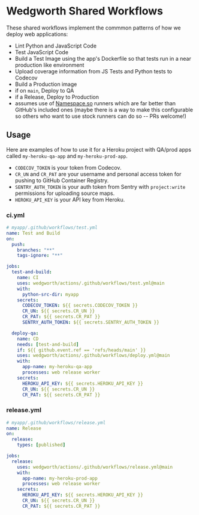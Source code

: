 # Wedgworth Shared Workflows

These shared workflows implement the commmon patterns of how we deploy web applications:

- Lint Python and JavaScript Code
- Test JavaScript Code
- Build a Test Image using the app's Dockerfile so that tests run in a near production like environment
- Upload coverage information from JS Tests and Python tests to Codecov
- Build a Production image
- if on `main`, Deploy to QA
- if a Release, Deploy to Production
- assumes use of [Namespace.so](https://namespace.so/) runners which are far better than GitHub's included ones (maybe there is a way to make this configurable so others who want to use stock runners can do so -- PRs welcome!)

## Usage

Here are examples of how to use it for a Heroku project with QA/prod apps called `my-heroku-qa-app` and `my-heroku-prod-app`.

- `CODECOV_TOKEN` is your token from Codecov.
- `CR_UN` and `CR_PAT` are your username and personal access token for pushing to GitHub Container Registry.
- `SENTRY_AUTH_TOKEN` is your auth token from Sentry with `project:write` permissions for uploading source maps.
- `HEROKU_API_KEY` is your API key from Heroku.


### ci.yml

```yaml
# myapp/.github/workflows/test.yml
name: Test and Build
on:
  push:
    branches: "**"
    tags-ignore: "**"

jobs:
  test-and-build:
    name: CI
    uses: wedgworth/actions/.github/workflows/test.yml@main
    with:
      python-src-dir: myapp
    secrets:
      CODECOV_TOKEN: ${{ secrets.CODECOV_TOKEN }}
      CR_UN: ${{ secrets.CR_UN }}
      CR_PAT: ${{ secrets.CR_PAT }}
      SENTRY_AUTH_TOKEN: ${{ secrets.SENTRY_AUTH_TOKEN }}

  deploy-qa:
    name: CD
    needs: [test-and-build]
    if: ${{ github.event.ref == 'refs/heads/main' }}
    uses: wedgworth/actions/.github/workflows/deploy.yml@main
    with:
      app-name: my-heroku-qa-app
      processes: web release worker
    secrets:
      HEROKU_API_KEY: ${{ secrets.HEROKU_API_KEY }}
      CR_UN: ${{ secrets.CR_UN }}
      CR_PAT: ${{ secrets.CR_PAT }}
```


### release.yml
```yaml
# myapp/.github/workflows/release.yml
name: Release
on:
  release:
    types: [published]

jobs:
  release:
    uses: wedgworth/actions/.github/workflows/release.yml@main
    with:
      app-name: my-heroku-prod-app
      processes: web release worker
    secrets:
      HEROKU_API_KEY: ${{ secrets.HEROKU_API_KEY }}
      CR_UN: ${{ secrets.CR_UN }}
      CR_PAT: ${{ secrets.CR_PAT }}
```

